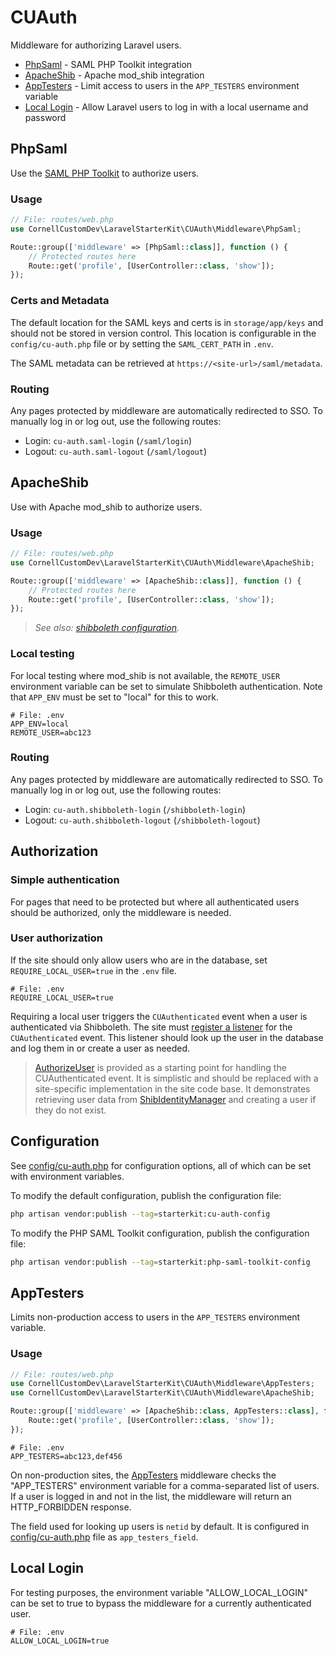 # CUAuth

Middleware for authorizing Laravel users.

- [PhpSaml](#phpsaml) - SAML PHP Toolkit integration
- [ApacheShib](#apacheshib) - Apache mod_shib integration
- [AppTesters](#apptesters) - Limit access to users in the `APP_TESTERS` environment variable
- [Local Login](#local-login) - Allow Laravel users to log in with a local username and password

## PhpSaml

Use the [SAML PHP Toolkit](https://github.com/SAML-Toolkits/php-saml/tree/4.x-dev) to authorize users.

### Usage

```php
// File: routes/web.php
use CornellCustomDev\LaravelStarterKit\CUAuth\Middleware\PhpSaml;

Route::group(['middleware' => [PhpSaml::class]], function () {
    // Protected routes here
    Route::get('profile', [UserController::class, 'show']);
});
```

### Certs and Metadata

The default location for the SAML keys and certs is in `storage/app/keys` and should not be stored in version control. This location is configurable in the `config/cu-auth.php` file or by setting the `SAML_CERT_PATH` in `.env`. 

The SAML metadata can be retrieved at `https://<site-url>/saml/metadata`.

### Routing

Any pages protected by middleware are automatically redirected to SSO. To manually log in or log out, use the following routes:
- Login: `cu-auth.saml-login` (`/saml/login`)
- Logout: `cu-auth.saml-logout` (`/saml/logout`)


## ApacheShib

Use with Apache mod_shib to authorize users.

### Usage

```php
// File: routes/web.php
use CornellCustomDev\LaravelStarterKit\CUAuth\Middleware\ApacheShib;

Route::group(['middleware' => [ApacheShib::class]], function () {
    // Protected routes here
    Route::get('profile', [UserController::class, 'show']);
});
```

> _See also: [shibboleth configuration](SHIBBOLETH.md)._

### Local testing

For local testing where mod_shib is not available, the `REMOTE_USER` environment variable can be set to simulate
Shibboleth authentication. Note that `APP_ENV` must be set to "local" for this to work.

```dotenv
# File: .env
APP_ENV=local
REMOTE_USER=abc123
```

### Routing

Any pages protected by middleware are automatically redirected to SSO. To manually log in or log out, use the following routes:
- Login: `cu-auth.shibboleth-login` (`/shibboleth-login`)
- Logout: `cu-auth.shibboleth-logout` (`/shibboleth-logout`)

## Authorization

### Simple authentication

For pages that need to be protected but where all authenticated users should be authorized, only the middleware is needed.

### User authorization

If the site should only allow users who are in the database, set `REQUIRE_LOCAL_USER=true` in the `.env` file.

```dotenv
# File: .env
REQUIRE_LOCAL_USER=true
```

Requiring a local user triggers the `CUAuthenticated` event when a user is authenticated via Shibboleth. The site must
[register a listener](https://laravel.com/docs/11.x/events#registering-events-and-listeners) for
the `CUAuthenticated` event. This listener should look up the user in the database and log them in or create a user
as needed.

> [AuthorizeUser](Listeners/AuthorizeUser.php) is provided as a starting point for handling the CUAuthenticated event.
> It is simplistic and should be replaced with a site-specific implementation in the site code base. It demonstrates 
> retrieving user data from [ShibIdentityManager](Managers/ShibIdentityManager.php) and creating a user if they do not exist. 

## Configuration

See [config/cu-auth.php](../../config/cu-auth.php) for configuration options, all of which can be set with environment variables.

To modify the default configuration, publish the configuration file:

```bash
php artisan vendor:publish --tag=starterkit:cu-auth-config
```

To modify the PHP SAML Toolkit configuration, publish the configuration file:

```bash
php artisan vendor:publish --tag=starterkit:php-saml-toolkit-config
```


## AppTesters

Limits non-production access to users in the `APP_TESTERS` environment variable.

### Usage

```php
// File: routes/web.php
use CornellCustomDev\LaravelStarterKit\CUAuth\Middleware\AppTesters;
use CornellCustomDev\LaravelStarterKit\CUAuth\Middleware\ApacheShib;

Route::group(['middleware' => [ApacheShib::class, AppTesters::class], function () {
    Route::get('profile', [UserController::class, 'show']);
});
```

```dotenv
# File: .env
APP_TESTERS=abc123,def456
```

On non-production sites, the [AppTesters](Middleware/AppTesters.php) middleware checks the "APP_TESTERS" environment variable for a comma-separated list of users. If a user is logged in and not in the list, the middleware will return an HTTP_FORBIDDEN response.

The field used for looking up users is `netid` by default. It is configured in [config/cu-auth.php](../../config/cu-auth.php) file as `app_testers_field`.


## Local Login
For testing purposes, the environment variable "ALLOW_LOCAL_LOGIN" can be set to true to bypass the middleware for a currently authenticated user.
```dotenv
# File: .env
ALLOW_LOCAL_LOGIN=true


